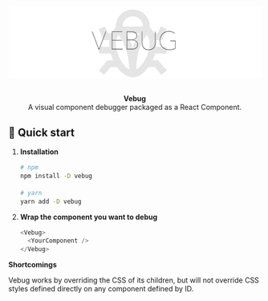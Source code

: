 <p align="center">
  <img src="src/images/vebug-logo.png" alt="vebug banner" align="center" />
</p>

<br />

<div align="center"><strong>Vebug</strong></div>
<div align="center">A visual component debugger packaged as a React Component.</div>

## 🚀 Quick start

1.  **Installation**

    ```sh
    # npm
    npm install -D vebug

    # yarn
    yarn add -D vebug
    ```

2.  **Wrap the component you want to debug**

    ```js
    <Vebug>
      <YourComponent />
    </Vebug>
    ```

**Shortcomings**

Vebug works by overriding the CSS of its children, but will not override CSS styles defined directly on any component defined by ID.
